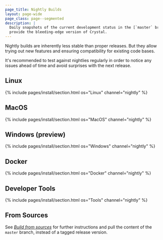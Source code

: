 ```yaml
---
page_title: Nightly Builds
layout: page-wide
page_class: page--segmented
description: |
  Daily snapshots of the current development status in the [`master` branch](https://github.com/crystal-lang/crystal/tree/master)
  provide the bleeding-edge version of Crystal.
---
```


Nightly builds are inherently less stable than proper releases.
But they allow trying out new features and ensuring compatibility for existing
code bases.

It's recommended to test against nightlies regularly in order to notice any issues
ahead of time and avoid surprises with the next release.

## Linux

{% include pages/install/section.html os="Linux" channel="nightly" %}

## MacOS

{% include pages/install/section.html os="MacOS" channel="nightly" %}

<span id="windows"></span>

## Windows (preview)

{% include pages/install/section.html os="Windows" channel="nightly" %}

## Docker

{% include pages/install/section.html os="Docker" channel="nightly" %}

## Developer Tools

{% include pages/install/section.html os="Tools" channel="nightly" %}

## From Sources

See [*Build from sources*](../from_sources) for further instructions and pull the content of the `master` branch, instead of a tagged release version.
